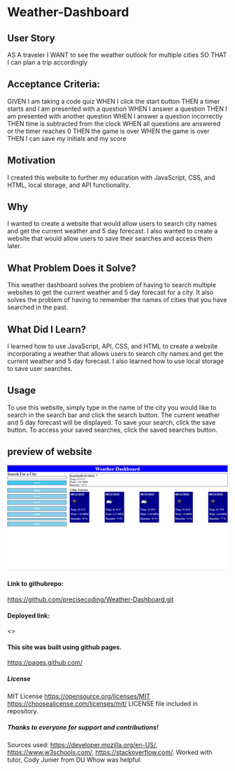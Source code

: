 # Weather-Dashboard

## User Story

AS A traveler
I WANT to see the weather outlook for multiple cities
SO THAT I can plan a trip accordingly

## Acceptance Criteria:

GIVEN I am taking a code quiz
WHEN I click the start button
THEN a timer starts and I am presented with a question
WHEN I answer a question
THEN I am presented with another question
WHEN I answer a question incorrectly
THEN time is subtracted from the clock
WHEN all questions are answered or the timer reaches 0
THEN the game is over
WHEN the game is over
THEN I can save my initials and my score

## Motivation

I created this website to further my education with JavaScript, CSS, and HTML, local storage, and API functionality.

## Why

I wanted to create a website that would allow users to search city names and get the current weather and 5 day forecast. I also wanted to create a website that would allow users to save their searches and access them later.

## What Problem Does it Solve?

This weather dashboard solves the problem of having to search multiple websites to get the current weather and 5 day forecast for a city. It also solves the problem of having to remember the names of cities that you have searched in the past.

## What Did I Learn?

I learned how to use JavaScript, API, CSS, and HTML to create a website incorporating a weather that allows users to search city names and get the current weather and 5 day forecast. I also learned how to use local storage to save user searches.

## Usage

To use this website, simply type in the name of the city you would like to search in the search bar and click the search button. The current weather and 5 day forecast will be displayed. To save your search, click the save button. To access your saved searches, click the saved searches button.

## preview of website

![Screenshot of the Weather Dashboard](./Assets/weatherdashboardscreenshot.png)

#### Link to githubrepo: 
<https://github.com/precisecoding/Weather-Dashboard.git>

#### Deployed link: 
<>

#### This site was built using github pages.
<https://pages.github.com/>

##### License
MIT License
<https://opensource.org/licenses/MIT>
<https://choosealicense.com/licenses/mit/>
LICENSE file included in repository.

##### Thanks to everyone for support and contributions!
Sources used:
<https://developer.mozilla.org/en-US/>, <https://www.w3schools.com/>, <https://stackoverflow.com/>. Worked with tutor, Cody Junier from DU Whow was helpful.

